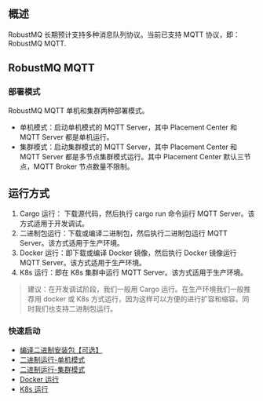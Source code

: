 ## 概述
RobustMQ 长期预计支持多种消息队列协议。当前已支持 MQTT 协议，即：RobustMQ MQTT.

## RobustMQ MQTT

### 部署模式
RobustMQ MQTT 单机和集群两种部署模式。
- 单机模式：启动单机模式的 MQTT Server，其中 Placement Center 和 MQTT Server 都是单机运行。
- 集群模式：启动集群模式的 MQTT Server，其中 Placement Center 和 MQTT Server 都是多节点集群模式运行。其中 Placement Center 默认三节点，MQTT Broker 节点数量不限制。

## 运行方式
1. Cargo 运行： 下载源代码，然后执行 cargo run 命令运行 MQTT Server。该方式适用于开发调试。
2. 二进制包运行：下载或编译二进制包，然后执行二进制包运行 MQTT Server。该方式适用于生产环境。
3. Docker 运行：即下载或编译 Docker 镜像，然后执行 Docker 镜像运行 MQTT Server。该方式适用于生产环境。
4. K8s 运行：即在 K8s 集群中运行 MQTT Server。该方式适用于生产环境。
   
> 建议：在开发调试阶段，我们一般用 Cargo 运行。在生产环境我们一般推荐用 docker 或 K8s 方式运行，因为这样可以方便的进行扩容和缩容。同时我们也支持二进制包运行。

### 快速启动
- [编译二进制安装包【可选】](mqtt/Build.md)
- [二进制运行-单机模式](mqtt/Run-Standalone-Mode.md)
- [二进制运行-集群模式](mqtt/Run-Cluster-Mode.md)
- [Docker 运行](mqtt/Run-Docker-Mode.md)
- [K8s 运行](mqtt/Run-K8S-Mode.md)